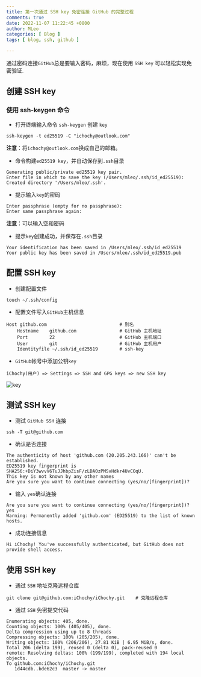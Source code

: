```yaml
---
title: 第一次通过 SSH key 免密连接 GitHub 的完整过程
comments: true
date: 2022-11-07 11:22:45 +0800
author: MLeo
categories: [ Blog ]
tags: [ blog, ssh, github ]

---
```


通过密码连接`GitHub`总是要输入密码，麻烦，现在使用 `SSH key` 可以轻松实现免密验证.

## 创建 SSH key

### 使用 ssh-keygen 命令

- 打开终端输入命令 `ssh-keygen` 创建 `key`

```other
ssh-keygen -t ed25519 -C "ichochy@outlook.com" 
```

**注意**：将`ichochy@outlook.com`换成自己的邮箱。

- 命令构建`ed25519 key`，并自动保存到`.ssh`目录

```other
Generating public/private ed25519 key pair.
Enter file in which to save the key (/Users/mleo/.ssh/id_ed25519): 
Created directory '/Users/mleo/.ssh'.
```

- 提示输入`key`的密码

```
Enter passphrase (empty for no passphrase): 
Enter same passphrase again: 
```

**注意**：可以输入空和密码

- 提示`key`创建成功，并保存在`.ssh`目录

```other
Your identification has been saved in /Users/mleo/.ssh/id_ed25519
Your public key has been saved in /Users/mleo/.ssh/id_ed25519.pub
```

## 配置 SSH key

- 创建配置文件

```other
touch ~/.ssh/config
```

- 配置文件写入`GitHub`主机信息

```other
Host github.com                           # 别名
	Hostname 	github.com                # GitHub 主机地址
	Port 		22                        # GitHub 主机端口
	User 		git                       # GitHub 主机用户
	Identityfile ~/.ssh/id_ed25519        # ssh-key
```

- `GitHub`帐号中添加公钥`key`

```
iChochy(用户) => Settings => SSH and GPG keys => new SSH key
```

![key](https://images.ichochy.com/20231130.png)

## 测试 SSH key

- 测试 `GitHub SSH` 连接

```other
ssh -T git@github.com
```

- 确认是否连接

```other
The authenticity of host 'github.com (20.205.243.166)' can't be established.
ED25519 key fingerprint is SHA256:+DiY3wvvV6TuJJhbpZisF/zLDA0zPMSvHdkr4UvCOqU.
This key is not known by any other names
Are you sure you want to continue connecting (yes/no/[fingerprint])? 
```

- 输入 `yes`确认连接

```other
Are you sure you want to continue connecting (yes/no/[fingerprint])? yes
Warning: Permanently added 'github.com' (ED25519) to the list of known hosts.
```

- 成功连接信息

```
Hi iChochy! You've successfully authenticated, but GitHub does not provide shell access.
```

## 使用 SSH key

- 通过 `SSH` 地址克隆远程仓库

```other
git clone git@github.com:iChochy/iChochy.git 	# 克隆远程仓库 
```

- 通过 `SSH` 免密提交代码

```other
Enumerating objects: 405, done.
Counting objects: 100% (405/405), done.
Delta compression using up to 8 threads
Compressing objects: 100% (205/205), done.
Writing objects: 100% (206/206), 27.81 KiB | 6.95 MiB/s, done.
Total 206 (delta 199), reused 0 (delta 0), pack-reused 0
remote: Resolving deltas: 100% (199/199), completed with 194 local objects.
To github.com:iChochy/iChochy.git
   1d44cdb..bde62c3  master -> master
```